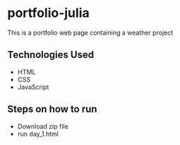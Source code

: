 # portfolio-julia
This is a portfolio web page containing a weather project
## Technologies Used

- HTML
- CSS
- JavaScript

## Steps on how to run

- Download zip file
- run day_1.html
